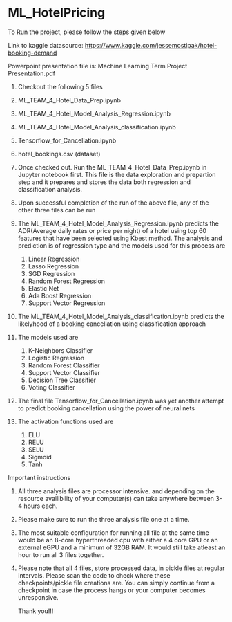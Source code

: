 # ML_HotelPricing

To Run the project, please follow the steps given below

Link to kaggle datasource:
https://www.kaggle.com/jessemostipak/hotel-booking-demand

Powerpoint presentation file is: Machine Learning Term Project Presentation.pdf

1. Checkout the following 5 files
  1. ML_TEAM_4_Hotel_Data_Prep.ipynb
  2. ML_TEAM_4_Hotel_Model_Analysis_Regression.ipynb
  3. ML_TEAM_4_Hotel_Model_Analysis_classification.ipynb
  4. Tensorflow_for_Cancellation.ipynb
  5. hotel_bookings.csv (dataset)
  
2. Once checked out. Run the ML_TEAM_4_Hotel_Data_Prep.ipynb in Jupyter notebook first. This file is the data exploration and prepartion
   step and it prepares and stores the data both regression and classification analysis.
3. Upon successful completion of the run of the above file, any of the other three files can be run
4. The ML_TEAM_4_Hotel_Model_Analysis_Regression.ipynb predicts the ADR(Average daily rates or price per night) of a hotel using top 60 features
    that have been selected using Kbest method. The analysis and prediction is of regression type and the models used for this process are
    1. Linear Regression
    2. Lasso Regression
    3. SGD Regression
    4. Random Forest Regression
    5. Elastic Net
    6. Ada Boost Regression
    7. Support Vector Regression 
 5. The ML_TEAM_4_Hotel_Model_Analysis_classification.ipynb predicts the likelyhood of a booking cancellation using classification approach
 6. The models used are
    1.  K-Neighbors Classifier
    2. Logistic Regression
    3. Random Forest Classifier
    4. Support Vector Classifier
    5. Decision Tree Classifier
    6. Voting Classifier
 7. The final file Tensorflow_for_Cancellation.ipynb was yet another attempt to predict booking cancellation 
    using the power of neural nets
 8. The activation functions used are
    1. ELU
    2. RELU
    3. SELU
    4. Sigmoid
    5. Tanh
 
Important instructions
1. All three analysis files are processor intensive. 
   and depending on the resource availibility of your computer(s) can take anywhere between 3-4 hours each.
2. Please make sure to run the three analysis file one at a time.
3. The most suitable configuration for running all file at the same time would be an 8-core hyperthreaded cpu with either a 4 core GPU 
   or an external eGPU and a minimum of 32GB RAM. It would still take atleast an hour to run all 3 files together.
4. Please note that all 4 files, store processed data, in pickle files at regular intervals. Please scan the code to check 
   where these checkpoints/pickle file creations are. You can simply continue from a checkpoint in case the process hangs or 
   your computer becomes unresponsive.
   
   Thank you!!!



    
